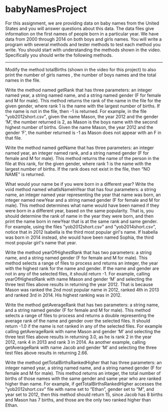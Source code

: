# babyNamesProject

For this assignment, we are providing data on baby names from the United States and you will answer questions about this data. The data files give information on the first names of people born in a particular year. We have data from 2000 through 2014 on both boys and girls names.
You will write a program with several methods and tester methods to test each method you write. You should start with understanding the methods shown in the video. Specifically you should write the following methods.

___________________

Modify the method totalBirths (shown in the video for this project) to also print the number of girls names , the number of boys names and the total names in the file.

Write the method named getRank that has three parameters: an integer named year, a string named name, and a string named gender (F for female and M for male). This method returns the rank of the name in the file for the given gender,  where rank 1 is the name with the largest number of births. If the name is not in the file, then -1 is returned.  For example, in the file "yob2012short.csv", given the name Mason, the year 2012 and the gender ‘M’, the number returned is 2, as Mason is the boys name with the second highest number of births. Given the name Mason, the year 2012 and the gender ‘F’, the number returned is -1 as Mason does not appear with an F in that file.

Write the method named getName that has three parameters: an integer named year, an integer named rank, and a string named gender (F for female and M for male). This method returns the name of the person in the file at this rank, for the given gender, where rank 1 is the name with the largest number of births. If the rank does not exist in the file, then “NO NAME”  is returned.

What would your name be if you were born in a different year? Write the void method named whatIsNameInYear that has four parameters: a string name, an integer named year representing the year that name was born,  an integer named newYear and a string named gender (F for female and M for male). This method determines what name would have been named if they were born in a different year, based on the same popularity. That is, you should determine the rank of name in the year they were born, and then print the name born in newYear that is at the same rank and same gender. For example, using the files "yob2012short.csv" and "yob2014short.csv", notice that in 2012 Isabella is the third most popular girl's name. If Isabella was born in 2014 instead, she would have been named Sophia, the third most popular girl's name that year. 

Write the method yearOfHighestRank that has two parameters: a string name, and a string named gender (F for female and M for male). This method selects a range of files to process and returns an integer, the year with the highest rank for the name and gender. If the name and gender are not in any of the selected files, it should return -1. For example, calling yearOfHighestRank with name Mason and gender ‘M’ and selecting the three test files above results in returning the year 2012. That is because Mason was ranked the  2nd most popular name in 2012, ranked 4th in 2013 and ranked 3rd in 2014. His highest ranking was in 2012.

Write the method getAverageRank that has two parameters: a string name, and a string named gender (F for female and M for male). This method selects a range of files to process and returns a double representing the average rank of the name and gender over the selected files. It should return -1.0 if the name is not ranked in any of the selected files. For example calling getAverageRank with name Mason and gender ‘M’ and selecting the three test files above results in returning 3.0, as he is rank 2 in the year 2012, rank 4 in 2013 and rank 3 in 2014.  As another example, calling   getAverageRank with name Jacob and gender ‘M’ and selecting the three test files above results in returning 2.66.

Write the method getTotalBirthsRankedHigher that has three parameters: an integer named year, a string named name, and a string named gender (F for female and M for male). This method returns an integer, the total number of births of those names with the same gender and same year who are ranked higher than name. For example, if getTotalBirthsRankedHigher accesses the "yob2012short.csv" file with name set to “Ethan”, gender set to “M”, and year set to 2012, then this method should return 15, since Jacob has 8 births and Mason has 7 births, and those are the only two ranked higher than Ethan. 
